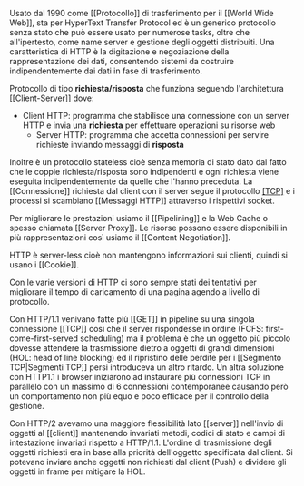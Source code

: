 
Usato dal 1990 come [[Protocollo]] di trasferimento per il [[World Wide Web]], sta per HyperText Transfer Protocol ed è un generico protocollo senza stato che può essere usato per numerose tasks, oltre che all'ipertesto, come name server e gestione degli oggetti distribuiti.
Una caratteristica di HTTP è la digitazione e negoziazione della rappresentazione dei dati, consentendo sistemi da costruire indipendentemente dai dati in fase di trasferimento.

Protocollo di tipo **richiesta/risposta** che funziona seguendo l'architettura [[Client-Server]] dove:
- Client HTTP: programma che stabilisce una connessione con un server HTTP e invia una **richiesta** per effettuare operazioni su risorse web
	- Server HTTP: programma che accetta connessioni per servire richieste inviando messaggi di **risposta**

Inoltre è un protocollo stateless cioè senza memoria di stato dato dal fatto che le coppie richiesta/risposta sono indipendenti e ogni richiesta viene eseguita indipendentemente da quelle che l'hanno preceduta.
La [[Connessione]] richiesta dal client con il server segue il protocollo [[TCP]]([[Connection-Oriented]]) e i processi si scambiano [[Messaggi HTTP]] attraverso i rispettivi socket.

Per migliorare le prestazioni usiamo il [[Pipelining]] e la Web Cache o spesso chiamata [[Server Proxy]].
Le risorse possono essere disponibili in più rappresentazioni così usiamo il [[Content Negotiation]].

HTTP è server-less cioè non mantengono informazioni sui clienti, quindi si usano i [[Cookie]].

Con le varie versioni di HTTP ci sono sempre stati dei tentativi per migliorare il tempo di caricamento di una pagina agendo a livello di protocollo.

Con HTTP/1.1 venivano fatte più [[GET]] in pipeline su una singola connessione [[TCP]] così che il server rispondesse in ordine (FCFS: first-come-first-served scheduling) ma il problema è che un oggetto più piccolo dovesse attendere la trasmissione dietro a oggetti di grandi dimensioni (HOL: head of line blocking) ed il ripristino delle perdite per i [[Segmento TCP|Segmenti TCP]] persi introduceva un altro ritardo.
Un altra soluzione con HTTP1.1 i browser iniziarono ad instaurare più connessioni TCP in parallelo con un massimo di 6 connessioni contemporanee causando però un comportamento non più equo e poco efficace per il controllo della gestione.

Con HTTP/2 avevamo una maggiore flessibilità lato [[server]] nell'invio di oggetti al [[client]] mantenendo invariati metodi, codici di stato e campi di intestazione invariati rispetto a HTTP/1.1.
L'ordine di trasmissione degli oggetti richiesti era in base alla priorità dell'oggetto specificata dal client. Si potevano inviare anche oggetti non richiesti dal client (Push) e dividere gli oggetti in frame per mitigare la HOL.

